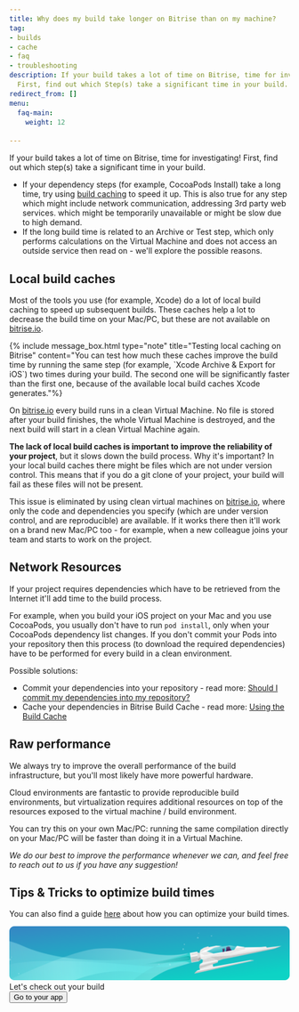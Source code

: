 ```yaml
---
title: Why does my build take longer on Bitrise than on my machine?
tag:
- builds
- cache
- faq
- troubleshooting
description: If your build takes a lot of time on Bitrise, time for investigating!
  First, find out which Step(s) take a significant time in your build.
redirect_from: []
menu:
  faq-main:
    weight: 12

---
```

If your build takes a lot of time on Bitrise, time for investigating! First, find out which step(s) take a significant time in your build.

* If your dependency steps (for example, CocoaPods Install) take a long time, try using [build caching](/caching/about-caching/) to speed it up. This is also true for any step which might include network communication, addressing 3rd party web services. which might be temporarily unavailable or might be slow due to high demand.
* If the long build time is related to an Archive or Test step, which only performs calculations on the Virtual Machine and does not access an outside service then read on - we'll explore the possible reasons.

## Local build caches

Most of the tools you use (for example, Xcode) do a lot of local build caching to speed up subsequent builds. These caches help a lot to decrease the build time on your Mac/PC, but these are not available on [bitrise.io](https://www.bitrise.io).

{% include message_box.html type="note" title="Testing local caching on Bitrise" content="You can test how much these caches improve the build time by running the same step (for example, \`Xcode Archive & Export for iOS\`) two times during your build. The second one will be significantly faster than the first one, because of the available local build caches Xcode generates."%}

On [bitrise.io](https://www.bitrise.io) every build runs in a clean Virtual Machine. No file is stored after your build finishes, the whole Virtual Machine is destroyed, and the next build will start in a clean Virtual Machine again.

**The lack of local build caches is important to improve the reliability of your project**, but it slows down the build process. Why it's important? In your local build caches there might be files which are not under version control. This means that if you do a git clone of your project, your build will fail as these files will not be present.

This issue is eliminated by using clean virtual machines on [bitrise.io](https://www.bitrise.io), where only the code and dependencies you specify (which are under version control, and are reproducible) are available. If it works there then it'll work on a brand new Mac/PC too - for example, when a new colleague joins your team and starts to work on the project.

## Network Resources

If your project requires dependencies which have to be retrieved from the Internet it'll add time to the build process.

For example, when you build your iOS project on your Mac and you use CocoaPods,
you usually don't have to run `pod install`, only when your CocoaPods dependency list changes.
If you don't commit your Pods into your repository then this process (to download the required dependencies)
have to be performed for every build in a clean environment.

Possible solutions:

* Commit your dependencies into your repository -
  read more: [Should I commit my dependencies into my repository?](/faq/should-i-commit-my-dependencies-into-my-repository)
* Cache your dependencies in Bitrise Build Cache -
  read more: [Using the Build Cache](/caching/about-caching)

## Raw performance

We always try to improve the overall performance of the build infrastructure,
but you'll most likely have more powerful hardware.

Cloud environments are fantastic to provide reproducible build environments,
but virtualization requires additional resources on top of the resources exposed to the virtual machine / build environment.

You can try this on your own Mac/PC: running the same compilation directly on your Mac/PC will be faster than doing it in a Virtual Machine.

_We do our best to improve the performance whenever we can, and feel free to reach out to us if you have any suggestion!_

## Tips & Tricks to optimize build times

You can also find a guide [here](/tips-and-tricks/optimize-your-build-times) about how you can optimize your build times.

<div class="banner">
	<img src="/assets/images/banner-bg-888x170.png" style="border: none;">
	<div class="deploy-text">Let's check out your build</div>
	<a target="_blank" href="https://app.bitrise.io/dashboard/builds"><button class="button">Go to your app</button></a>
</div>